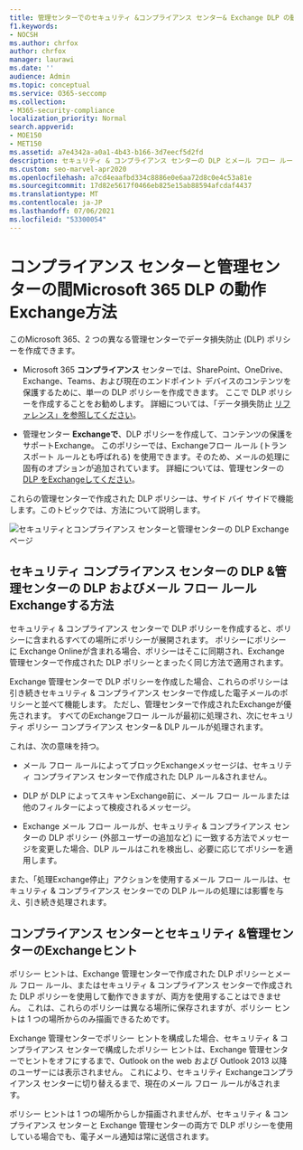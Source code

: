 ```yaml
---
title: 管理センターでのセキュリティ &コンプライアンス センター& Exchange DLP の動作
f1.keywords:
- NOCSH
ms.author: chrfox
author: chrfox
manager: laurawi
ms.date: ''
audience: Admin
ms.topic: conceptual
ms.service: O365-seccomp
ms.collection:
- M365-security-compliance
localization_priority: Normal
search.appverid:
- MOE150
- MET150
ms.assetid: a7e4342a-a0a1-4b43-b166-3d7eecf5d2fd
description: セキュリティ & コンプライアンス センターの DLP とメール フロー ルール (トランスポート ルール) が管理センターでどのように動作Exchangeします。
ms.custom: seo-marvel-apr2020
ms.openlocfilehash: a7cd4eaafbd334c8886e0e6aa72d8c0e4c53a81e
ms.sourcegitcommit: 17d82e5617f0466eb825e15ab88594afcdaf4437
ms.translationtype: MT
ms.contentlocale: ja-JP
ms.lasthandoff: 07/06/2021
ms.locfileid: "53300054"
---
```

# <a name="how-dlp-works-between-the-microsoft-365-compliance-center-and-exchange-admin-center"></a>コンプライアンス センターと管理センターの間Microsoft 365 DLP の動作Exchange方法

このMicrosoft 365、2 つの異なる管理センターでデータ損失防止 (DLP) ポリシーを作成できます。
  
- Microsoft 365 **コンプライアンス** センターでは、SharePoint、OneDrive、Exchange、Teams、および現在のエンドポイント デバイスのコンテンツを保護するために、単一の DLP ポリシーを作成できます。 ここで DLP ポリシーを作成することをお勧めします。 詳細については、「データ損失防止 [リファレンス」を参照してください](data-loss-prevention-policies.md)。
    
- 管理センター **Exchangeで**、DLP ポリシーを作成して、コンテンツの保護をサポートExchange。 このポリシーでは、Exchangeフロー ルール (トランスポート ルールとも呼ばれる) を使用できます。そのため、メールの処理に固有のオプションが追加されています。 詳細については、管理センターの[DLP をExchangeしてください](/exchange/security-and-compliance/data-loss-prevention/data-loss-prevention)。
    
これらの管理センターで作成された DLP ポリシーは、サイド バイ サイドで機能します。このトピックでは、方法について説明します。
  
![セキュリティとコンプライアンス センターと管理センターの DLP Exchangeページ](../media/d3eaa7e7-3b16-457b-bd9c-26707f7b584f.png)
  
## <a name="how-dlp-in-the-security--compliance-center-works-with-dlp-and-mail-flow-rules-in-the-exchange-admin-center"></a>セキュリティ コンプライアンス センターの DLP &管理センターの DLP およびメール フロー ルールExchangeする方法

セキュリティ & コンプライアンス センターで DLP ポリシーを作成すると、ポリシーに含まれるすべての場所にポリシーが展開されます。 ポリシーにポリシーに Exchange Onlineが含まれる場合、ポリシーはそこに同期され、Exchange 管理センターで作成された DLP ポリシーとまったく同じ方法で適用されます。 
  
Exchange 管理センターで DLP ポリシーを作成した場合、これらのポリシーは引き続きセキュリティ & コンプライアンス センターで作成した電子メールのポリシーと並べて機能します。 ただし、管理センターで作成されたExchangeが優先されます。 すべてのExchangeフロー ルールが最初に処理され、次にセキュリティ ポリシー コンプライアンス センター& DLP ルールが処理されます。
  
これは、次の意味を持つ。
  
- メール フロー ルールによってブロックExchangeメッセージは、セキュリティ コンプライアンス センターで作成された DLP ルール&されません。

- DLP が DLP によってスキャンExchange前に、メール フロー ルールまたは他のフィルターによって検疫されるメッセージ。
    
- Exchange メール フロー ルールが、セキュリティ & コンプライアンス センターの DLP ポリシー (外部ユーザーの追加など) に一致する方法でメッセージを変更した場合、DLP ルールはこれを検出し、必要に応じてポリシーを適用します。
    
また、「処理Exchange停止」アクションを使用するメール フロー ルールは、セキュリティ & コンプライアンス センターでの DLP ルールの処理には影響を与え、引き続き処理されます。
  
## <a name="policy-tips-in-the-security--compliance-center-vs-the-exchange-admin-center"></a>コンプライアンス センターとセキュリティ &管理センターのExchangeヒント

ポリシー ヒントは、Exchange 管理センターで作成された DLP ポリシーとメール フロー ルール、またはセキュリティ & コンプライアンス センターで作成された DLP ポリシーを使用して動作できますが、両方を使用することはできません。 これは、これらのポリシーは異なる場所に保存されますが、ポリシー ヒントは 1 つの場所からのみ描画できるためです。
  
Exchange 管理センターでポリシー ヒントを構成した場合、セキュリティ & コンプライアンス センターで構成したポリシー ヒントは、Exchange 管理センターでヒントをオフにするまで、Outlook on the web および Outlook 2013 以降のユーザーには表示されません。 これにより、セキュリティ Exchangeコンプライアンス センターに切り替えるまで、現在のメール フロー ルールが&されます。
  
ポリシー ヒントは 1 つの場所からしか描画されませんが、セキュリティ & コンプライアンス センターと Exchange 管理センターの両方で DLP ポリシーを使用している場合でも、電子メール通知は常に送信されます。
